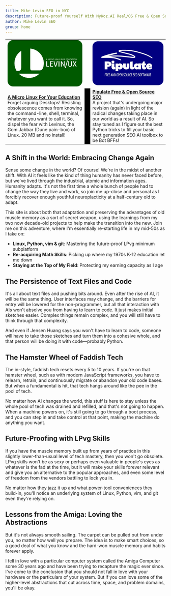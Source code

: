 ```yaml
---
title: Mike Levin SEO in NYC
description: Future-proof Yourself With MyKoz.AI Real/OS Free & Open Source (FOSS) AI SEO Software on a Small Linux Distro built with Python, vim, git and AI.
author: Mike Levin SEO
group: home
---
```


<table class="logos">
<tr>
<td class="hplg"><a href="https://levinux.com/"><img src="/assets/logo/Levinux.PNG" border=0 /></a></td>
<td> </td>
<td class="hplg"><a href="https://pipulate.com/"><img src="/assets/logo/Pipulate.PNG" border=0 /></a></td>
</tr>
<tr>

<td class="hptd"><b><a href="/levinux/">A Micro Linux For Your
Education</a></b><br />Forget arguing Desktops! Resisting obsolescence comes
from knowing the command-line, shell, terminal, whatever you want to call it.
So, dispel the fear with Levinux, the Gom Jabbar (Dune pain-box) of Linux. 20
MB and no install!</td>

<td style="background: black;">&nbsp;</td>

<td class="hptd"><b><a href="/pipulate/">Pipulate Free & Open Source
SEO</a></b><br />A project that's undergoing major revision (again) in light of
the radical changes taking place in our world as a result of AI. So stay tuned
as I figure out the best Python tricks to fill your basic next generation SEO
AI toolbox to be Bot BFFs!</td>

</tr>
</table>

## A Shift in the World: Embracing Change Again

Sense some change in the world? Of course! We're in the midst of another shift.
With AI it feels like the kind of thing humanity has never faced before, but
we've lived through the industrial, atomic and information ages. Humanity
adapts. It's not the first time a whole bunch of people had to change the way
they live and work, so join me up-close and personal as I forcibly recover
enough youthful neuroplacticity at a half-century old to adapt.

This site is about both that adaptation and preserving the advantages of old
muscle memory as a sort of secret weapon, using the learnings from my two now
decade-old projects to help make the transition into the new. Join me on this
adventure, where I'm essentially re-starting life in my mid-50s as I take on:

- **Linux, Python, vim & git**: Mastering the future-proof LPvg minimum subplatform
- **Re-acquiring Math Skills**: Picking up where my 1970s K-12 education let me down
- **Staying at the Top of My Field**: Protecting my earning capacity as I age

## The Persistence of Text Files and Code

It's all about text files and pushing bits around. Even after the rise of AI, it will be the same thing. User interfaces may change, and the barriers for entry will be lowered for the non-programmer, but all that interaction with AIs won't absolve you from having to learn to code. It just makes initial sketches easier. Complex things remain complex, and you will still have to think through that complexity. 

And even if Jensen Huang says you won't have to learn to code, someone will have to take those sketches and turn them into a cohesive whole, and that person will be doing it with code—probably Python.

## The Hamster Wheel of Faddish Tech

The in-style, faddish tech resets every 5 to 10 years. If you're on that hamster wheel, such as with modern JavaScript frameworks, you have to relearn, retrain, and continuously migrate or abandon your old code bases. But when a fundamental is hit, that tech hangs around like the pee in the pool of tech. 

No matter how AI changes the world, this stuff is here to stay unless the whole pool of tech was drained and refilled, and that's not going to happen. When a machine powers on, it's still going to go through a boot process, and you can step in and take control at that point, making the machine do anything you want.

## Future-Proofing with LPvg Skills

If you have the muscle memory built up from years of practice in this slightly lower-than-usual level of tech mastery, then you won't go obsolete. LPvg skills won't be as sexy or perhaps even valuable in people's eyes as whatever is the fad at the time, but it will make your skills forever relevant and give you an alternative to the popular approaches, and even some level of freedom from the vendors battling to lock you in. 

No matter how they jazz it up and what power-tool conveniences they build-in, you'll notice an underlying system of Linux, Python, vim, and git even they're relying on.

## Lessons from the Amiga: Loving the Abstractions

But it's not always smooth sailing. The carpet can be pulled out from under you, no matter how well you prepare. The idea is to make smart choices, so a good deal of what you know and the hard-won muscle memory and habits forever apply. 

I fell in love with a particular computer system called the Amiga Computer some 30 years ago and have been trying to recapture the magic ever since. I've come to the conclusion that you should not fall in love with your hardware or the particulars of your system. But if you can love some of the higher-level abstractions that cut across time, space, and problem domains, you'll be okay.

